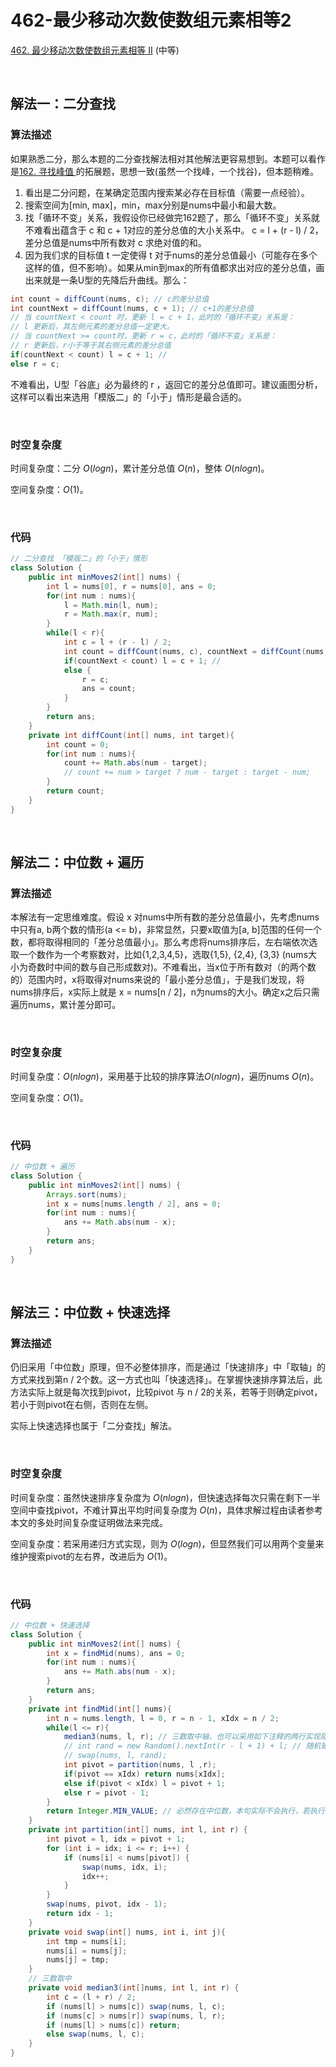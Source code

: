 # 462-最少移动次数使数组元素相等2

[462. 最少移动次数使数组元素相等 II](https://leetcode.cn/problems/minimum-moves-to-equal-array-elements-ii/) (中等)

<br />

## 解法一：二分查找

### 算法描述

如果熟悉二分，那么本题的二分查找解法相对其他解法更容易想到。本题可以看作是[162. 寻找峰值 ](https://leetcode.cn/problems/find-peak-element/)的拓展题，思想一致(虽然一个找峰，一个找谷)，但本题稍难。

1. 看出是二分问题，在某确定范围内搜索某必存在目标值（需要一点经验）。
2. 搜索空间为[min, max]，min，max分别是nums中最小和最大数。
3. 找「循环不变」关系，我假设你已经做完162题了，那么「循环不变」关系就不难看出蕴含于 c 和 c + 1对应的差分总值的大小关系中。 c = l + (r - l) / 2，差分总值是nums中所有数对 c 求绝对值的和。
4. 因为我们求的目标值 t 一定使得 t 对于nums的差分总值最小（可能存在多个这样的值，但不影响）。如果从min到max的所有值都求出对应的差分总值，画出来就是一条U型的先降后升曲线。那么：

```java
int count = diffCount(nums, c); // c的差分总值
int countNext = diffCount(nums, c + 1); // c+1的差分总值
// 当 countNext < count 时，更新 l = c + 1，此时的「循环不变」关系是：
// l 更新后，其左侧元素的差分总值一定更大。
// 当 countNext >= count时，更新 r = c，此时的「循环不变」关系是：
// r 更新后，r小于等于其右侧元素的差分总值
if(countNext < count) l = c + 1; // 
else r = c;
```

不难看出，U型「谷底」必为最终的 r ，返回它的差分总值即可。建议画图分析，这样可以看出来选用「模版二」的「小于」情形是最合适的。

<br />

### 时空复杂度

时间复杂度：二分 $O(logn)$，累计差分总值 $O(n)$，整体 $O(nlogn)$。

空间复杂度：$O(1)$。

<br />

### 代码

```java
// 二分查找 「模版二」的「小于」情形
class Solution {
    public int minMoves2(int[] nums) {
        int l = nums[0], r = nums[0], ans = 0;
        for(int num : nums){
            l = Math.min(l, num);
            r = Math.max(r, num);
        }
        while(l < r){
            int c = l + (r - l) / 2;
            int count = diffCount(nums, c), countNext = diffCount(nums, c + 1);
            if(countNext < count) l = c + 1; // 
            else {
                r = c;
                ans = count;
            }
        }
        return ans;
    }
    private int diffCount(int[] nums, int target){
        int count = 0;
        for(int num : nums){
            count += Math.abs(num - target);
            // count += num > target ? num - target : target - num; 
        }
        return count;
    }
}
```

<br />

## 解法二：中位数 + 遍历

### 算法描述

本解法有一定思维难度。假设 x 对nums中所有数的差分总值最小，先考虑nums中只有a, b两个数的情形(a <= b)，非常显然，只要x取值为[a, b]范围的任何一个数，都将取得相同的「差分总值最小」。那么考虑将nums排序后，左右端依次选取一个数作为一个考察数对，比如{1,2,3,4,5}，选取{1,5}, {2,4}, {3,3} (nums大小为奇数时中间的数与自己形成数对)。不难看出，当x位于所有数对（的两个数的）范围内时，x将取得对nums来说的「最小差分总值」，于是我们发现，将nums排序后，x实际上就是 x = nums[n / 2]，n为nums的大小。确定x之后只需遍历nums，累计差分即可。

<br />

### 时空复杂度

时间复杂度：$O(nlogn)$，采用基于比较的排序算法$O(nlogn)$，遍历nums $O(n)$。

空间复杂度：$O(1)$。

<br />

### 代码

```java
// 中位数 + 遍历
class Solution {
    public int minMoves2(int[] nums) {
        Arrays.sort(nums);
        int x = nums[nums.length / 2], ans = 0;
        for(int num : nums){
            ans += Math.abs(num - x);
        }
        return ans;
    }
}
```

<br />

## 解法三：中位数 + 快速选择

### 算法描述

仍旧采用「中位数」原理，但不必整体排序，而是通过「快速排序」中「取轴」的方式来找到第n / 2个数。这一方式也叫「快速选择」。在掌握快速排序算法后，此方法实际上就是每次找到pivot，比较pivot 与 n / 2的关系，若等于则确定pivot，若小于则pivot在右侧，否则在左侧。

实际上快速选择也属于「二分查找」解法。

<br />

### 时空复杂度

时间复杂度：虽然快速排序复杂度为 $O(nlogn)$，但快速选择每次只需在剩下一半空间中查找pivot，不难计算出平均时间复杂度为 $O(n)$，具体求解过程由读者参考本文的多处时间复杂度证明做法来完成。

空间复杂度：若采用递归方式实现，则为 $O(logn)$，但显然我们可以用两个变量来维护搜索pivot的左右界，改进后为 $O(1)$。

<br />

### 代码

```java
// 中位数 + 快速选择
class Solution {
    public int minMoves2(int[] nums) {
        int x = findMid(nums), ans = 0;
        for(int num : nums){
            ans += Math.abs(num - x);
        }
        return ans;
    }
    private int findMid(int[] nums){
        int n = nums.length, l = 0, r = n - 1, xIdx = n / 2;
        while(l <= r){
            median3(nums, l, r); // 三数取中轴，也可以采用如下注释的两行实现随机轴
            // int rand = new Random().nextInt(r - l + 1) + l; // 随机轴
            // swap(nums, l, rand);
            int pivot = partition(nums, l ,r);
            if(pivot == xIdx) return nums[xIdx];
            else if(pivot < xIdx) l = pivot + 1;
            else r = pivot - 1;
        }
        return Integer.MIN_VALUE; // 必然存在中位数，本句实际不会执行，若执行r初始值小于l（不合法）
    }
    private int partition(int[] nums, int l, int r) {
        int pivot = l, idx = pivot + 1;
        for (int i = idx; i <= r; i++) {
            if (nums[i] < nums[pivot]) {
                swap(nums, idx, i);
                idx++;
            }
        }
        swap(nums, pivot, idx - 1);
        return idx - 1;
    }
    private void swap(int[] nums, int i, int j){
        int tmp = nums[i];
        nums[i] = nums[j];
        nums[j] = tmp;
    }
    // 三数取中
    private void median3(int[]nums, int l, int r) {
        int c = (l + r) / 2;
        if (nums[l] > nums[c]) swap(nums, l, c);
        if (nums[c] > nums[r]) swap(nums, l, r);
        if (nums[l] > nums[c]) return;
        else swap(nums, l, c);
    }
}
```

<br />


